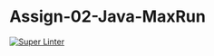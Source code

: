 # Assign-02-Java-MaxRun

[![Super Linter](https://github.com/ICS4U-Programming-Logan-S/Assign-02-Java-MaxRun/actions/workflows/main.yml/badge.svg)](https://github.com/ICS4U-Programming-Logan-S/Assign-02-Java-MaxRun/actions/workflows/main.yml)
